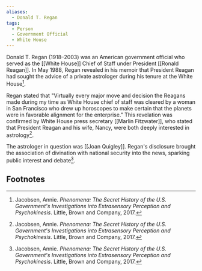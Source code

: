 ```yaml
---
aliases:
  - Donald T. Regan
tags:
  - Person
  - Government Official
  - White House
---
```

Donald T. Regan (1918–2003) was an American government official who served as the [[White House]] Chief of Staff under President [[Ronald Reagan]]. In May 1988, Regan revealed in his memoir that President Reagan had sought the advice of a private astrologer during his tenure at the White House[^1].

Regan stated that "Virtually every major move and decision the Reagans made during my time as White House chief of staff was cleared by a woman in San Francisco who drew up horoscopes to make certain that the planets were in favorable alignment for the enterprise." This revelation was confirmed by White House press secretary [[Marlin Fitzwater]], who stated that President Reagan and his wife, Nancy, were both deeply interested in astrology[^1].

The astrologer in question was [[Joan Quigley]]. Regan's disclosure brought the association of divination with national security into the news, sparking public interest and debate[^1].

## Footnotes
[^1]: Jacobsen, Annie. *Phenomena: The Secret History of the U.S. Government's Investigations into Extrasensory Perception and Psychokinesis*. Little, Brown and Company, 2017.
